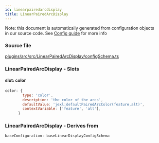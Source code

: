 ```yaml
---
id: linearpairedarcdisplay
title: LinearPairedArcDisplay
---
```


Note: this document is automatically generated from configuration objects in our
source code. See [Config guide](/docs/config_guide) for more info

### Source file

[plugins/arc/src/LinearPairedArcDisplay/configSchema.ts](https://github.com/GMOD/jbrowse-components/blob/main/plugins/arc/src/LinearPairedArcDisplay/configSchema.ts)

### LinearPairedArcDisplay - Slots

#### slot: color

```js
color: {
        type: 'color',
        description: 'the color of the arcs',
        defaultValue: 'jexl:defaultPairedArcColor(feature,alt)',
        contextVariable: ['feature', 'alt'],
      }
```

### LinearPairedArcDisplay - Derives from

```js
baseConfiguration: baseLinearDisplayConfigSchema
```
